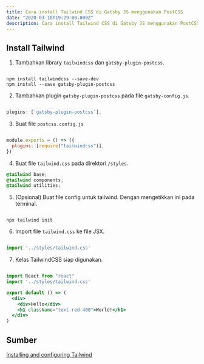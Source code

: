 ```yaml
---
title: Cara install Tailwind CSS di Gatsby JS menggunakan PostCSS
date: "2020-03-10T19:29:00.000Z"
description: Cara install Tailwind CSS di Gatsby JS menggunakan PostCSS
---
```


## Install Tailwind

1. Tambahkan library `tailwindcss` dan `gatsby-plugin-postcss`.

```shell

npm install tailwindcss --save-dev
npm install --save gatsby-plugin-postcss

```

2. Tambahkan plugin `gatsby-plugin-postcss` pada file `gatsby-config.js`.

```javascript

plugins: [`gatsby-plugin-postcss`],

```

3. Buat file `postcss.config.js`

```javascript

module.exports = () => ({
  plugins: [require("tailwindcss")],
})

```
4. Buat file `tailwind.css` pada direktori `/styles`.

```css
@tailwind base;
@tailwind components;
@tailwind utilities;
```

5. (Opsional) Buat file config untuk tailwind. Dengan mengetikkan ini pada terminal.

```shell

npx tailwind init

```

6. Import file `tailwind.css` ke file JSX.

```javascript

import '../styles/tailwind.css'

```

7. Kelas TailwindCSS siap digunakan.

```jsx

import React from "react"
import '../styles/tailwind.css'

export default () => (
  <div>
    <div>Hello</div>
    <h1 className="text-red-400">World!</h1>
  </div>
)

```

## Sumber

[Installing and configuring Tailwind](https://www.gatsbyjs.org/docs/tailwind-css)
